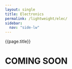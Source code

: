 ```yaml
---
layout: single
title: Electronics
permalink: /lightweight/elec/
sidebar:
  nav: "side-lw"
---
```


{{page.title}}

# COMING SOON

<style>
    ul.visible-links li.masthead__menu-item a[href="/lightweight/intro/"]:before {
        transform: scaleX(1);
    }
    ul.hidden-links li.masthead__menu-item a[href="/lightweight/intro/"] {
        color: #fff;
        background: #0092ca;
    }
</style>